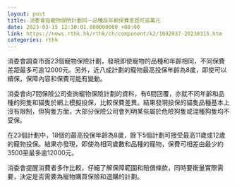 ```yaml
---
layout: post
title: 消委會指寵物保險計劃同一品種及年齡保費差距可逾萬元
date: 2023-03-15 12:30:01.000000000 +08:00
link: https://news.rthk.hk/rthk/ch/component/k2/1692037-20230315.htm
categories: rthk
---
```


消委會調查市面23個寵物保險計劃，發現即使寵物的品種和年齡相同，不同保費差距最多可逾12000元。另外，近八成計劃的寵物最高投保年齡為8歲，即使可以續保，保障內容和保費可能有變動。

消委會向7間保險公司查詢寵物保險計劃的資料，有6間回覆，亦就不同年齡和品種的狗隻和貓隻於網上模擬投保，比較保費差異。結果發現投保的貓隻品種基本上沒有限制，但狗隻方面，大部分保險公司會列明某些屬於危險狗隻或混種狗隻均不受保。

在23個計劃中，18個的最高投保年齡為8歲，餘下5個計劃可接受最高11歲或12歲的寵物投保。結果亦發現，即使為相同歲數和品種的寵物，保費可相差由最少約3500至最多逾12000元。

消委會提醒消費者多作比較，仔細了解保障範圍和賠償條款，同時要衡量實際需要，決定是否需要為寵物購買保險和選購的計劃。
